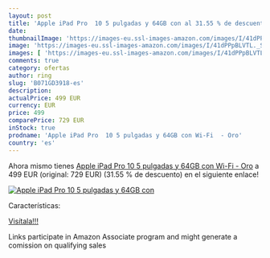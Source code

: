 ```yaml
---
layout: post
title: 'Apple iPad Pro  10 5 pulgadas y 64GB con al 31.55 % de descuento'
date: 
thumbnailImage: 'https://images-eu.ssl-images-amazon.com/images/I/41dPPpBLVTL._SL200_.jpg'
image: 'https://images-eu.ssl-images-amazon.com/images/I/41dPPpBLVTL._SL200_.jpg'
images: [ 'https://images-eu.ssl-images-amazon.com/images/I/41dPPpBLVTL._SL200_.jpg' ]
comments: true
category: ofertas
author: ring
slug: 'B071GD3918-es'
description:
actualPrice: 499 EUR
currency: EUR
price: 499
comparePrice: 729 EUR
inStock: true
prodname: 'Apple iPad Pro  10 5 pulgadas y 64GB con Wi-Fi  - Oro'
country: 'es'
---
```


Ahora mismo tienes [Apple iPad Pro  10 5 pulgadas y 64GB con Wi-Fi  - Oro](https://www.amazon.es/dp/B071GD3918/?tag=tolees-21) a 499 EUR (original: 729 EUR) (31.55 %  de descuento) en el siguiente enlace!

[![Apple iPad Pro  10 5 pulgadas y 64GB con](https://images-eu.ssl-images-amazon.com/images/I/41dPPpBLVTL._SL200_.jpg)](https://www.amazon.es/dp/B071GD3918/?tag=tolees-21)

Características:


[Visítala!!!](https://www.amazon.es/dp/B071GD3918/?tag=tolees-21)

Links participate in Amazon Associate program and might generate a comission on qualifying sales
